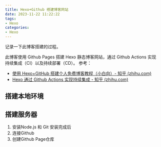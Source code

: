 ```yaml
---
title: Hexo+Github 搭建博客网站
date: 2023-11-22 11:22:22
tags:
- Hexo
categories:
- Hexo
---
```


记录一下此博客搭建的过程。

此博客使用 Github Pages 搭建 Hexo 静态博客网站，通过 Github Actions 实现持续集成（CI）以及持续部署（CD）。
参考：
- [使用 Hexo+GitHub 搭建个人免费博客教程（小白向）- 知乎 (zhihu.com)](https://zhuanlan.zhihu.com/p/60578464)
- [Hexo 通过 Github Actions 实现持续集成 - 知乎 (zhihu.com)](https://zhuanlan.zhihu.com/p/137867759)

<!--more-->



## 搭建本地环境

## 搭建服务器
   1. 安装Node.js 和 Git
    安装完成后
2. 连接Github
3. 创建Github Page仓库

<!--stackedit_data:
eyJoaXN0b3J5IjpbLTMxMTMwNTM0OSwxMTE3NDc1ODcxXX0=
-->